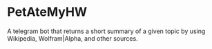 # PetAteMyHW
A telegram bot that returns a short summary of a given topic by using Wikipedia, Wolfram|Alpha, and other sources.
